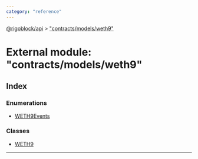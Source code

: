 ```yaml
---
category: "reference"
---
```



[@rigoblock/api](../README.md) > ["contracts/models/weth9"](../modules/_contracts_models_weth9_.md)

# External module: "contracts/models/weth9"

## Index

### Enumerations

* [WETH9Events](../enums/_contracts_models_weth9_.weth9events.md)

### Classes

* [WETH9](../classes/_contracts_models_weth9_.weth9.md)

---

